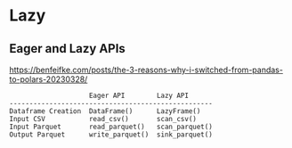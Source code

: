 # Lazy

## Eager and Lazy APIs
https://benfeifke.com/posts/the-3-reasons-why-i-switched-from-pandas-to-polars-20230328/
```
                    Eager API        Lazy API
---------------------------------------------------
Dataframe Creation  DataFrame()      LazyFrame()
Input CSV           read_csv()       scan_csv()
Input Parquet       read_parquet()   scan_parquet()
Output Parquet      write_parquet()	 sink_parquet()
```
